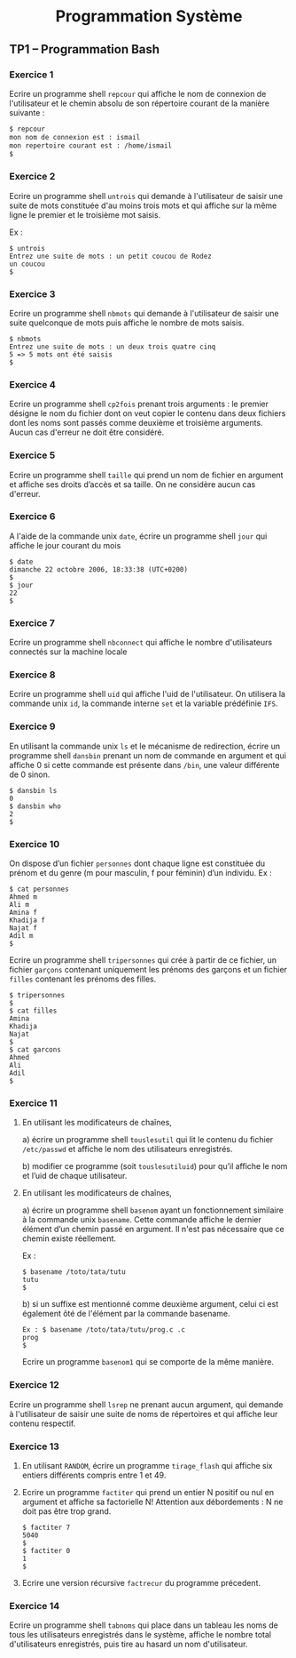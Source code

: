<h1 align="center">Programmation Système</h1>

<h2>TP1 – Programmation Bash</h2>

<h3>Exercice 1</h3>

Ecrire un programme shell `repcour` qui affiche le nom de connexion de l'utilisateur et le chemin absolu de son répertoire courant de la manière suivante : 
```bash
$ repcour
mon nom de connexion est : ismail
mon repertoire courant est : /home/ismail
$
```

<h3>Exercice 2</h3>

Ecrire un programme shell `untrois` qui demande à l'utilisateur de saisir une suite de mots constituée d'au moins trois mots et qui affiche sur la même ligne le premier et le troisième mot saisis. 

Ex : 
```
$ untrois 
Entrez une suite de mots : un petit coucou de Rodez 
un coucou 
$
```

<h3>Exercice 3</h3>

Ecrire un programme shell `nbmots` qui demande à l'utilisateur de saisir une suite quelconque de mots puis affiche le nombre de mots saisis.
```
$ nbmots
Entrez une suite de mots : un deux trois quatre cinq 
5 => 5 mots ont été saisis 
$
```

<h3>Exercice 4</h3>

Ecrire un programme shell `cp2fois` prenant trois arguments : le premier désigne le nom du fichier dont on veut copier le contenu dans deux fichiers dont les noms sont passés comme deuxième et troisième arguments. Aucun cas d'erreur ne doit être considéré.

<h3>Exercice 5</h3>

Ecrire un programme shell `taille` qui prend un nom de fichier en argument et affiche ses droits d’accès et sa taille. On ne considère aucun cas d'erreur.

<h3>Exercice 6</h3>

A l'aide de la commande unix `date`, écrire un programme shell `jour` qui affiche le jour courant du mois 

```
$ date 
dimanche 22 octobre 2006, 18:33:38 (UTC+0200) 
$ 
$ jour 
22 
$
```

<h3>Exercice 7</h3>

Ecrire un programme shell `nbconnect` qui affiche le nombre d'utilisateurs connectés sur la machine locale

<h3>Exercice 8</h3>

Ecrire un programme shell `uid` qui affiche l'uid de l'utilisateur. On utilisera la commande unix `id`, la commande interne `set` et la variable prédéfinie `IFS`.

<h3>Exercice 9</h3>

En utilisant la commande unix `ls` et le mécanisme de redirection, écrire un programme shell `dansbin` prenant un nom de commande en argument et qui affiche 0 si cette commande est
présente dans `/bin`, une valeur différente de 0 sinon. 

```
$ dansbin ls 
0 
$ dansbin who 
2 
$
```

<h3>Exercice 10</h3>

On dispose d’un fichier `personnes` dont chaque ligne est constituée du prénom et du genre (m pour masculin, f pour féminin) d’un individu. 
Ex : 
```
$ cat personnes 
Ahmed m 
Ali m 
Amina f 
Khadija f 
Najat f 
Adil m 
$ 
```

Ecrire un programme shell `tripersonnes` qui crée à partir de ce fichier, un fichier `garçons` contenant uniquement les prénoms des garçons et un fichier `filles` contenant les prénoms des filles.
```
$ tripersonnes 
$ 
$ cat filles 
Amina 
Khadija 
Najat 
$ 
$ cat garcons 
Ahmed 
Ali 
Adil 
$
```

<h3>Exercice 11</h3>

1. En utilisant les modificateurs de chaînes, 

    a) écrire un programme shell `touslesutil` qui lit le contenu du fichier `/etc/passwd` et affiche le nom des utilisateurs enregistrés. 
  
    b) modifier ce programme (soit `touslesutiluid`) pour qu’il affiche le nom et l’uid de chaque utilisateur. 

2. En utilisant les modificateurs de chaînes, 

    a)	écrire un programme shell `basenom` ayant un fonctionnement similaire à la commande unix `basename`. Cette commande affiche le dernier élément d’un chemin passé en argument. Il n'est pas nécessaire que ce chemin existe réellement. 

    Ex : 
    ```
    $ basename /toto/tata/tutu 
    tutu 
    $
    ``` 
    b)	si un suffixe est mentionné comme deuxième argument, celui ci est également ôté de
    l'élément par la commande basename. 
    ```
    Ex : $ basename /toto/tata/tutu/prog.c .c 
    prog 
    $ 
    ```
    Ecrire un programme `basenom1` qui se comporte de la même manière.

<h3>Exercice 12</h3>

Ecrire un programme shell `lsrep` ne prenant aucun argument, qui demande à l'utilisateur de saisir une suite de noms de répertoires et qui affiche leur contenu respectif.

<h3>Exercice 13</h3>

1. En utilisant `RANDOM`, écrire un programme `tirage_flash` qui affiche six entiers différents compris entre 1 et 49. 

2.	Ecrire un programme `factiter` qui prend un entier N positif ou nul en argument et affiche sa factorielle N!  Attention aux débordements : N ne doit pas être trop grand.
    ```
    $ factiter 7 
    5040 
    $ 
    $ factiter 0 
    1 
    $ 
    ```
3.	Ecrire une version récursive `factrecur` du programme précedent.

<h3>Exercice 14</h3>

Ecrire un programme shell `tabnoms` qui place dans un tableau les noms de tous les utilisateurs enregistrés dans le système, affiche le nombre total d'utilisateurs enregistrés, puis tire au hasard un nom d'utilisateur.
